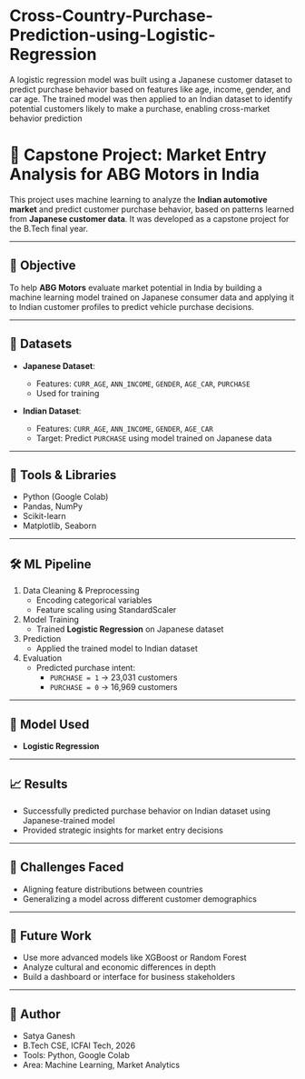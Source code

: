 # Cross-Country-Purchase-Prediction-using-Logistic-Regression
A logistic regression model was built using a Japanese customer dataset to predict purchase behavior based on features like age, income, gender, and car age. The trained model was then applied to an Indian dataset to identify potential customers likely to make a purchase, enabling cross-market behavior prediction

# 🚗 Capstone Project: Market Entry Analysis for ABG Motors in India

This project uses machine learning to analyze the **Indian automotive market** and predict customer purchase behavior, based on patterns learned from **Japanese customer data**. It was developed as a capstone project for the B.Tech final year.

---

## 🎯 Objective

To help **ABG Motors** evaluate market potential in India by building a machine learning model trained on Japanese consumer data and applying it to Indian customer profiles to predict vehicle purchase decisions.

---

## 📁 Datasets

- **Japanese Dataset**:  
  - Features: `CURR_AGE`, `ANN_INCOME`, `GENDER`, `AGE_CAR`, `PURCHASE`  
  - Used for training

- **Indian Dataset**:  
  - Features: `CURR_AGE`, `ANN_INCOME`, `GENDER`, `AGE_CAR`  
  - Target: Predict `PURCHASE` using model trained on Japanese data

---

## 🧰 Tools & Libraries

- Python (Google Colab)
- Pandas, NumPy
- Scikit-learn
- Matplotlib, Seaborn

---

## 🛠️ ML Pipeline

1. Data Cleaning & Preprocessing  
   - Encoding categorical variables  
   - Feature scaling using StandardScaler  
2. Model Training  
   - Trained **Logistic Regression** on Japanese dataset  
3. Prediction  
   - Applied the trained model to Indian dataset  
4. Evaluation  
   - Predicted purchase intent:  
     - `PURCHASE = 1` → 23,031 customers  
     - `PURCHASE = 0` → 16,969 customers  

---

## 🤖 Model Used

- **Logistic Regression**

---

## 📈 Results

- Successfully predicted purchase behavior on Indian dataset using Japanese-trained model
- Provided strategic insights for market entry decisions

---

## 📌 Challenges Faced

- Aligning feature distributions between countries
- Generalizing a model across different customer demographics

---

## 🚀 Future Work

- Use more advanced models like XGBoost or Random Forest
- Analyze cultural and economic differences in depth
- Build a dashboard or interface for business stakeholders

---

## 👤 Author

- Satya Ganesh  
- B.Tech CSE, ICFAI Tech, 2026  
- Tools: Python, Google Colab  
- Area: Machine Learning, Market Analytics

